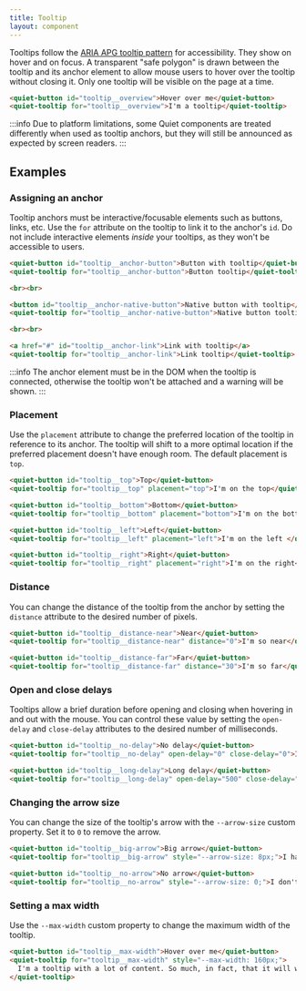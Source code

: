 ```yaml
---
title: Tooltip
layout: component
---
```


Tooltips follow the [ARIA APG tooltip pattern](https://www.w3.org/WAI/ARIA/apg/patterns/tooltip/) for accessibility. They show on hover and on focus. A transparent "safe polygon" is drawn between the tooltip and its anchor element to allow mouse users to hover over the tooltip without closing it. Only one tooltip will be visible on the page at a time.

```html {.example}
<quiet-button id="tooltip__overview">Hover over me</quiet-button>
<quiet-tooltip for="tooltip__overview">I'm a tooltip</quiet-tooltip>
```

:::info
Due to platform limitations, some Quiet components are treated differently when used as tooltip anchors, but they will still be announced as expected by screen readers.
:::

## Examples

### Assigning an anchor

Tooltip anchors must be interactive/focusable elements such as buttons, links, etc. Use the `for` attribute on the tooltip to link it to the anchor's `id`. Do not include interactive elements _inside_ your tooltips, as they won't be accessible to users.

```html {.example}
<quiet-button id="tooltip__anchor-button">Button with tooltip</quiet-button>
<quiet-tooltip for="tooltip__anchor-button">Button tooltip</quiet-tooltip>

<br><br>

<button id="tooltip__anchor-native-button">Native button with tooltip</button>
<quiet-tooltip for="tooltip__anchor-native-button">Native button tooltip</quiet-tooltip>

<br><br>

<a href="#" id="tooltip__anchor-link">Link with tooltip</a>
<quiet-tooltip for="tooltip__anchor-link">Link tooltip</quiet-tooltip>
```

:::info
The anchor element must be in the DOM when the tooltip is connected, otherwise the tooltip won't be attached and a warning will be shown.
:::

### Placement

Use the `placement` attribute to change the preferred location of the tooltip in reference to its anchor. The tooltip will shift to a more optimal location if the preferred placement doesn't have enough room. The default placement is `top`.

```html {.example .flex-row}
<quiet-button id="tooltip__top">Top</quiet-button>
<quiet-tooltip for="tooltip__top" placement="top">I'm on the top</quiet-tooltip>

<quiet-button id="tooltip__bottom">Bottom</quiet-button>
<quiet-tooltip for="tooltip__bottom" placement="bottom">I'm on the bottom</quiet-tooltip>

<quiet-button id="tooltip__left">Left</quiet-button>
<quiet-tooltip for="tooltip__left" placement="left">I'm on the left </quiet-tooltip>

<quiet-button id="tooltip__right">Right</quiet-button>
<quiet-tooltip for="tooltip__right" placement="right">I'm on the right</quiet-tooltip>
```

### Distance

You can change the distance of the tooltip from the anchor by setting the `distance` attribute to the desired number of pixels.

```html {.example .flex-row}
<quiet-button id="tooltip__distance-near">Near</quiet-button>
<quiet-tooltip for="tooltip__distance-near" distance="0">I'm so near</quiet-tooltip>

<quiet-button id="tooltip__distance-far">Far</quiet-button>
<quiet-tooltip for="tooltip__distance-far" distance="30">I'm so far</quiet-tooltip>
```

### Open and close delays

Tooltips allow a brief duration before opening and closing when hovering in and out with the mouse. You can control these value by setting the `open-delay` and `close-delay` attributes to the desired number of milliseconds.

```html {.example .flex-row}
<quiet-button id="tooltip__no-delay">No delay</quiet-button>
<quiet-tooltip for="tooltip__no-delay" open-delay="0" close-delay="0">I have no delay whatsoever</quiet-tooltip>

<quiet-button id="tooltip__long-delay">Long delay</quiet-button>
<quiet-tooltip for="tooltip__long-delay" open-delay="500" close-delay="500">I have a long delay to open and close</quiet-tooltip>
```

### Changing the arrow size

You can change the size of the tooltip's arrow with the `--arrow-size` custom property. Set it to `0` to remove the arrow.

```html {.example .flex-row}
<quiet-button id="tooltip__big-arrow">Big arrow</quiet-button>
<quiet-tooltip for="tooltip__big-arrow" style="--arrow-size: 8px;">I have a big arrow</quiet-tooltip>

<quiet-button id="tooltip__no-arrow">No arrow</quiet-button>
<quiet-tooltip for="tooltip__no-arrow" style="--arrow-size: 0;">I don't have an arrow</quiet-tooltip>
```

### Setting a max width

Use the `--max-width` custom property to change the maximum width of the tooltip.

```html {.example}
<quiet-button id="tooltip__max-width">Hover over me</quiet-button>
<quiet-tooltip for="tooltip__max-width" style="--max-width: 160px;">
  I'm a tooltip with a lot of content. So much, in fact, that it will wrap to the next line.
</quiet-tooltip>
```
